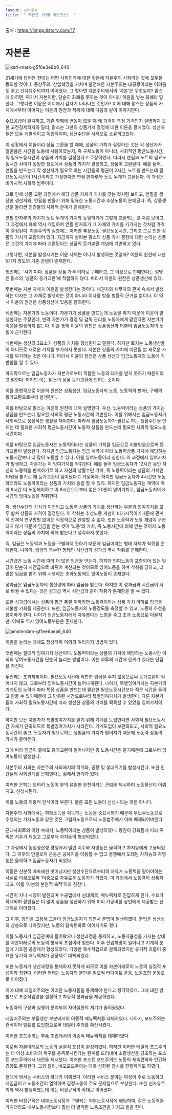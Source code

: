 ```yaml
---
layout: single
title:  " 자본론 (카를 마르크스)  "
---
```



출처 : https://limpp.tistory.com/17

# 자본론

![karl-marx-g5f6e3e8b0_640](https://github.com/jasminherb/jasminherb.github.io/assets/133365586/81832ed4-64b6-40c9-b072-70c4d4724c15)



21세기에 접어든 현대는 어떤 사회인가에 대한 질문에 자본주의 사회라는 것에 모두들 동의할 것이다. 
중상주의, 산업혁명을 거치며 발전해온 자본주의는 대공황이라는 어려움도 겪고 신자유주의까지 이어졌다. 그
렇다면 자본주의에서의 ‘자본’은 무엇일까? 
맑스에 의하면, 여기서 자본이란, 단순히 화폐를 뜻하는 것이 아니라 이윤을 낳는 화폐라 말한다. 
그렇다면 이윤은 어디에서 갑자기 나타나는 것인가? 이에 대해 맑스는 상품의 가치에서부터 이어지는 이윤의 원천과 착취에 대해 다음과 같이 이야기한다.

 

수요공급이 일치하고, 기존 화폐에 변동이 없을 때 왜 가격이 특정 가격인지 설명하지 못한 고전경제학자와 달리, 
맑스는 그만의 상품가치 결정에 대한 이론을 펼치었다. 생산자들은 모두 개별적이고 독립적이며, 생산수단을 사적으로 소유하고있다. 

이 상황에서 이들끼리 상품 교환을 할 때에, 상품의 가치가 결정하는 것은 각 생산자가 얼만큼은 시간을 노동에 사용하였는지, 즉 구체노동이 아니라, 사회적인 평균노동시간, 즉 필요노동시간이 상품의 가치를 결정한다고 주장하였다. 
따라서 연필과 노트의 필요노동시간 사이가 동일한 정도에서 상품의 가치가 결정되고, 상품이 교환된다. 
예를 들어, 연필을 만드는데 각 생산자가 필요로 하는 시간들의 평균이 2시간, 노트를 만드는데 필요노동시간이 1시간이라고 가정한다면 연필 한자루와 노트 두개가 교환된다. 
이 과정은 비가시적 사회적 범주이다. 

그로 인해 상품 교환 과정에서 해당 상품 자체가 가치를 갖는 것처럼 보이고, 연필을 생산한 생산자와, 연필을 만들기 위해 필요한 노동시간과 추상노동이 은폐된다. 
즉, 상품생산을 둘러싼 인간들의 사회적 관계가 은폐된다. 

연필 한자루의 가치가 노트 두개의 가치와 동일하기에 그렇게 교환되는 것 처럼 보이고, 그 과정에서 화폐 역시 개입하여 연필 한자루가 그 자체의 가치를 가가지는 것처럼 가격이 결정된다. 
자본주의의 심층에는 이러한 추상노동, 필요노동시간, 그리고 그로 인한 상품의 가치가 포함되어 있다.
지금까지 살펴본 맑스의 상품 가치 결정에 대한 논의는 상품은 그것의 가치에 따라 교환된다는 상품의 등가교환 개념에 기반하고 있다.

 



그렇다면, 자본을 발생시키는 이윤 자체는 어디서 발생하는 것일까? 이윤의 원천에 대한 5가지 정도의 기존 관념이 존재한다. 

첫번째는 ‘사기’이다. 상품을 상품 가격 이하로 구매하고, 그 이상으로 판매한다는 설명은 맑스의 ‘상품의 등가교환’에 적합하지 않다. 따라서 이윤의 원천은 상품생산에 있다. 

두번째는 자본 자체가 이윤을 발생한다는 것이다. 채권자와 채무자의 관계 속에서 발생하는 이자는 그 자체로 발생하는 것이 아니라 이자를 받을 법률적 근거일 뿐이다. 이 역시 이윤의 원천은 상품생산에 있음을 함의한다. 

세번째는 자본가의 노동이다. 자본가가 상품을 만드는데 노동을 하기 때문에 이윤이 발생한다는 주장인데, 만약 자본가가 경영 및 감독 관리를 노동자에게 맡긴다면 자본가가 이윤을 발생하지 않는다. 
이를 통해 이윤의 원천은 상품생산과 더불어 임금노동자의 노동에 근거한다. 

네번째는 생산의 3요소가 상품의 가치를 형성한다고 말한다. 
하지만 토지는 노동생산물이 아니므로 새로운 가치를 부가하지 못한다. 자본은 상품의 가치에 이전될 뿐 새로운 가치를 부가하는 것은 아니다. 
따라서 이윤의 원천은 상품 생산과 임금노동자의 노동에 기반함을 알 수 있다. 

마지막으로는 임금노동자가 자본가로부터 적합한 노동의 대가를 받지 못하기 때문이라고 말한다. 
하지만 이는 맑스의 상품 등가교환에 반하는 것이다. 

이를 종합적으로 이윤의 원천은 상품생산, 임금노동자의 노동, 노동력의 판매/, 구매의 등가교환으로부터 발생한다.

 

이를 바탕으로 맑스는 이윤의 원천에 대해 설명한다. 
우선, 노동력이라는 상품의 가치는 상품을 만드는데 필요한 사회적 평균 노동시간에 기반한다. 이를 위해서는 임금노동자가 사회적으로 정상적인 생활을 해야한다. 
따라서 임금노동자가 필요로 하는 생활수단을 만드는 데 필요한 사회적 평균노동시간이 노동력 상품을 만드는데 필요한 사회적 필요노동시간이다. 

이를 바탕으로 임금노동자는 노동력이라는 상품의 가치를 임금으로 지불받음으로써 등가교환이 발생한다. 하지만 임금노동자는 임금 계약에 따라 노동력상품 가치에 해당하는 노동시간보다 더 많이 노동할 수 있다. 이를 잉여노동이라 칭한다. 
이 과정에서 잉여가치가 발생하고, 자본가는 이 잉여가치를 착취한다. 예를 들어 임금노동자가 12시간 동안 자신의 노동력을 판매하기로 하고 자신의 생활수단 가치, 즉 노동력이라는 상품의 가치인 10원을 받기로 해 등가교환이 일어났다고 가정하자.
하지만 임금노동자가 4시간만 노동하더라도 노동력이라는 상품의 가치와 동일 할 수 있다. 하지만 임금노동자는 계약에 따라 8시간 더 노동해야하고 이 8시간으로부터 얻은 20원이 잉여가치로, 임금노동저의 8시간의 잉여노동을 착취한다. 

즉, 생산수단의 가치가 이전되고 노동력 상품의 가치를 생산하는 부분과 잉여가치를 모두 합쳐 상품의 가격이 결정된다. 이 착취는 추상노동 개념이 비가시적이기때문에 관계적 전체적 연구방법 없이는 직접적으로 관찰할 수 없다. 
또한 노동력과 노동 개념이 구분되지 않기 때문에 임금을 받는 것이 ‘노동’의 가치, 즉 노동시간에 의해 받는 것이지 노동력이라는 상품의 가치에 의해 받는다고 생각하지 못한다.

 

즉, 임금은 노동력과 노동을 구별하지 못하기 때문에 임금이라는 형태 자체가 착취를 은폐한다. 나아가, 임금의 특수한 형태인 시간급과 성과급 역시 착취를 은폐한다. 

시간급은 노동 시간에 따라 더 많은 임금을 받는다. 하지만 잉여노동이 포함되어 있는 일당이 단순히 시간급으로 바뀌어 계산되는 것이므로 잉여노동을 하며 착취를 당하고, 더 많은 임금을 받기 위해 시행하는 초과노동에도 잉여노동이 존재한다.  

성과급은 임금노동자의 생산량에 따라 임금을 받는다. 하지만 이 성과급과 시간급이 서로 바뀔 수 있다는 것은 성과급 역시 시간급과 같이 착취가 존재함을 알 수 있다. 

또한 성과급에서는 상품이 평균 품질 이하라면 노동력이라는 상품 가치 이하로 임금을 지불할 기회를 제공한다. 또한, 임금노동자의 노동강도를 측정할 수 있고, 노동의 하청을 용이하게 한다. 
나아가 임금노동자에게 자유롭다는 느낌을 주고 초과 노동으로 이끌지만, 이에도 역시 잉여노동부분은 존재한다.

 ![amsterdam-gf1ee6aea6_640](https://github.com/jasminherb/jasminherb.github.io/assets/133365586/1c22bc2e-7d2e-4d04-adeb-4dccbaf0484e)


이윤을 늘리는 데에도 정상착취 이외의 여러가지 방법이 있다. 

첫번째는 절대적 잉여가치 생산이다. 노동력이라는 상품의 가치에 해당하는 노동시간 이외의 잉여노동시간을 단순히 늘리는 방법이다. 
이는 하루의 시간에 한계가 있다는 단점을 가진다. 

두번째는 초과착취이다. 필요노동시간에 적합한 임금을 주지 않음으로써 등가교환이 일어나지 않고, 그로부터 잉여노동시간이 늘어나게된다. 
나아가, 특별잉여가치는 자본가의 기계도입 노력에 따라 특정 상품을 만드는데 필요한 필요노동시간보다 적은 시간을 들이고 만들 수 있기때문에 그 단축된 시간으로부터 특별잉여가치가 발생한다. 
다른 자본가들이 사회적 필요노동시간에 따라 생산한 상품의 가치를 획득할 수 있었을 잉여가치이다. 

하지만 모든 자본가가 특별잉여가치를 얻기 위해 기계를 도입한다면 사회적 필요노동시간 자체가 단축되므로 특별잉여가치가 사라진다. 
기계도입이 보편화되고, 사회적 필요노동시간이 줄고,  노동자가 필요로하는 생필품의 가치가 떨어지기 때문에 노동력 상품의 가치가 줄어든다.

 그에 따라 임금이 줆에도 등가교환이 일어나지만 총 노동시간은 같기때문에 그로부터 잉여노동이 발생한다.

 

자본주의 사회는 자본주의 사회에서의 착취와, 공황 및 생태위기를 발생시킨다. 또한 인간들의 사회관계를 은폐한다는 점에서 한계가 있다. 

이러한 은폐는 오히려 노동이 부의 유일한 원천이라는 관념을 제시하며 노동물신이 이뤄지고, 신성시된다. 

이를 노동의 이중적 인식이라 부른다. 물론 모든 노동이 신성시되는 것은 아니다. 

자본주의 사회에서는 화폐소득을 획득하는 노동을 중요시하기 때문에 무보수노동으로 수행되는 가사노동과 같은 것은 그림자노동으로써 노동범주에서 아예 배제되어버린다.


근대사회로의 이행 속에서, 노동력이라는 상품이 발생하였다. 왕권이 강화됨에 따라 귀족은 지주가 되었고 그로부터 차지농이 형성되었다. 

그 과정에서 농업생산성 경쟁에서 밀린 지주와 자영농은 몰락하고 차지농에게 고용되었다. 
그 이후의 인클로저 운동은 공유지를 이용할 수 없고 경쟁에서 도태된 차지농과 자영농은 몰락하고 임금노동자가 되었다. 

이들은 신분적 예속에선 벗어났지만 생산수단으로부터의 자유가 노동력을 팔아야하는 사실로 이끎으로써 ‘이중으로 자유로운 노동자가 되었다. 
이 과정에서 노동력이 상품화되고, 이를 ‘자본의 본원적 축적’이라 칭한다.

 

시간이 지나 시장이 발전되며 수공업에서 선대제로, 매뉴팩처로 진입하게 된다. 
수요가 확대되며 장인들은 더 많이 상품을 생산하기 위해 미리 가공비를 상인에게 제공받는 선대제로 이어졌다. 

그 이후, 장인을 고용해 그들이 임금노동자가 되면서 분업이 발생하였다. 분업은 생산성의 상승으로 나아갔지만, 노동의 탈숙련화로 이어지기도 했다. 

이를 노동자가 임금관계에 들어왔으나 생산과정을 통제하고, 노동자율성을 가지는 상태를 자본아래로의 노동의 형식적 포섭이라 칭한다. 
이후 산업혁명이 일어나고 기계적 분업에 기초한 공장제가 형성되었다. 다양한 특수작업으로 분해되었지만 유기적 흐름이 중요한 유기적 매뉴팩처가 공장제로 대체되었다. 

또한 노동자가 생산과정을 통제하지 못하게 되므로 이를 자본아래로의 노동의 실질적 포섭이라 칭한다. 이러한 행태는 노동자의 불만을 일으켜 러다이트 운동, 노동조합 운동으로 이어졌다            

 

이에 대해 테일러주의는 이러한 노동자들을 통제해야 한다고 생각하였다. 그에 대한 방법으로 표준작업량을 설정하고 차등적 성과급을 제공하였다. 

노동자의 구상과 실행이 분리되어 자아실현의 계기가 줄어들었다. 


테일러주의는 부품생산 부분에서의 이종적 매뉴팩처를 대체하였다. 나아가, 포드주의는 컨베이어 벨트를 도입함으로써 테일러 주의를 확산시켰다. 

이러한 포드주의는 부품 조립에서의 이종적 매뉴팩처를 대체하였다. 


이로써 자본아래로의 노동의 실질적 포섭이 완성되었다. 
하지만 이러한 테일러 포드주의는 더 이상 소비자의 욕구를 충족못시킨다는 한계를 드러내며 소량생산을 강조하는 포스트 포드주의에서 대안을 제시했다. 
이러한 포스트 포드주의는 노동의 재숙련화와 인간화 경향도 존재한다. 그와 달리, 네오포드주의는 더욱 심화된 감시를 진행하기도 하였다.

 

현대에 와서는 서비스의 확대가 이뤄졌다. 이러한 서비스 분야는 여성이 주로 노동하고, 저임금이고 노동조건이 열악하며 감정노동이 주요 문제점으로 부상한다. 
또한 신자유주의화 역시 발생하였는데 이는 비정규직의 확대로 이어졌다. 

이러한 비정규직은 내부노동시장과 구별되는 외부노동시작에 해당하며, 같은 노동력을 가지더라도 내부노동시장보다 훨씬 더 열악한 노동조건을 가지고 일을 한다.






